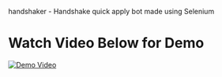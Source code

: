 handshaker - Handshake quick apply bot made using Selenium

# Watch Video Below for Demo
[![Demo Video](https://img.youtube.com/vi/34GiNbJ4ECc/0.jpg)](https://youtu.be/34GiNbJ4ECc)
